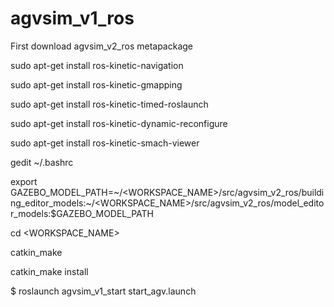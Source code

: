 # agvsim_v1_ros

First download agvsim_v2_ros metapackage

sudo apt-get install ros-kinetic-navigation

sudo apt-get install ros-kinetic-gmapping

sudo apt-get install ros-kinetic-timed-roslaunch

sudo apt-get install ros-kinetic-dynamic-reconfigure

sudo apt-get install ros-kinetic-smach-viewer



gedit ~/.bashrc

export GAZEBO_MODEL_PATH=~/<WORKSPACE_NAME>/src/agvsim_v2_ros/building_editor_models:~/<WORKSPACE_NAME>/src/agvsim_v2_ros/model_editor_models:$GAZEBO_MODEL_PATH



cd <WORKSPACE_NAME>

catkin_make

catkin_make install

$ roslaunch agvsim_v1_start start_agv.launch
